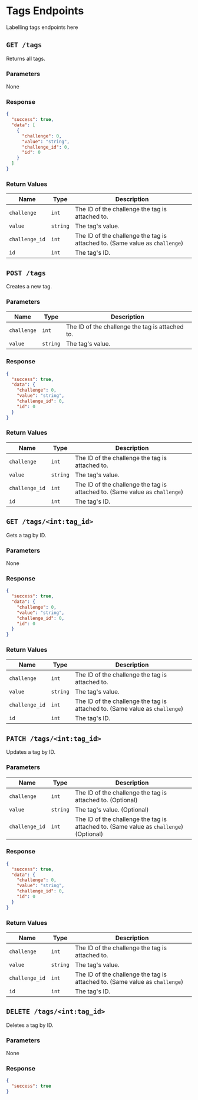 # Tags Endpoints

Labelling tags endpoints here

## `GET /tags`
Returns all tags.

### Parameters
None

### Response
```json
{
  "success": true,
  "data": [
    {
      "challenge": 0,
      "value": "string",
      "challenge_id": 0,
      "id": 0
    }
  ]
}
```

### Return Values
| Name | Type | Description |
| ---- | ---- | ----------- |
| `challenge` | `int` | The ID of the challenge the tag is attached to. |
| `value` | `string` | The tag's value. |
| `challenge_id` | `int` | The ID of the challenge the tag is attached to. (Same value as `challenge`) |
| `id` | `int` | The tag's ID. |


## `POST /tags`
Creates a new tag.

### Parameters
| Name | Type | Description |
| ---- | ---- | ----------- |
| `challenge` | `int` | The ID of the challenge the tag is attached to. |
| `value` | `string` | The tag's value. |

### Response
```json
{
  "success": true,
  "data": {
    "challenge": 0,
    "value": "string",
    "challenge_id": 0,
    "id": 0
  }
}
```

### Return Values
| Name | Type | Description |
| ---- | ---- | ----------- |
| `challenge` | `int` | The ID of the challenge the tag is attached to. |
| `value` | `string` | The tag's value. |
| `challenge_id` | `int` | The ID of the challenge the tag is attached to. (Same value as `challenge`) |
| `id` | `int` | The tag's ID. |


## `GET /tags/<int:tag_id>`
Gets a tag by ID.

### Parameters
None

### Response
```json
{
  "success": true,
  "data": {
    "challenge": 0,
    "value": "string",
    "challenge_id": 0,
    "id": 0
  }
}
```

### Return Values
| Name | Type | Description |
| ---- | ---- | ----------- |
| `challenge` | `int` | The ID of the challenge the tag is attached to. |
| `value` | `string` | The tag's value. |
| `challenge_id` | `int` | The ID of the challenge the tag is attached to. (Same value as `challenge`) |
| `id` | `int` | The tag's ID. |


## `PATCH /tags/<int:tag_id>`
Updates a tag by ID.

### Parameters
| Name | Type | Description |
| ---- | ---- | ----------- |
| `challenge` | `int` | The ID of the challenge the tag is attached to. (Optional) |
| `value` | `string` | The tag's value. (Optional) |
| `challenge_id` | `int` | The ID of the challenge the tag is attached to. (Same value as `challenge`) (Optional) |

### Response
```json
{
  "success": true,
  "data": {
    "challenge": 0,
    "value": "string",
    "challenge_id": 0,
    "id": 0
  }
}
```

### Return Values
| Name | Type | Description |
| ---- | ---- | ----------- |
| `challenge` | `int` | The ID of the challenge the tag is attached to. |
| `value` | `string` | The tag's value. |
| `challenge_id` | `int` | The ID of the challenge the tag is attached to. (Same value as `challenge`) |
| `id` | `int` | The tag's ID. |


## `DELETE /tags/<int:tag_id>`
Deletes a tag by ID.

### Parameters
None

### Response
```json
{
  "success": true
}
```